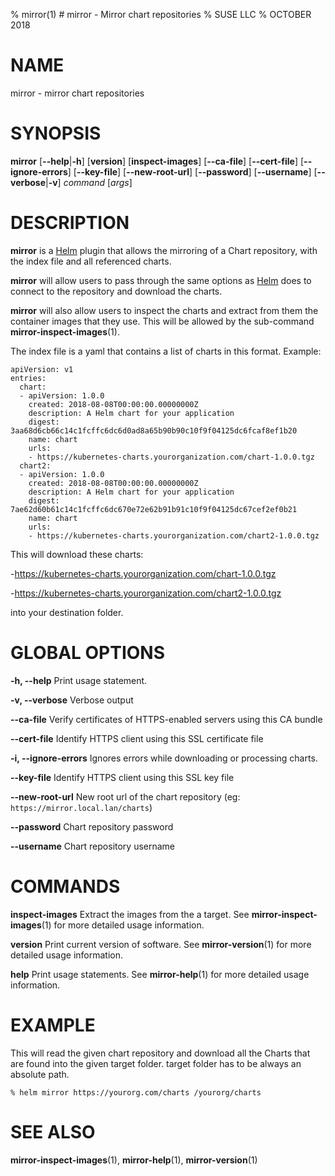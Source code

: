 % mirror(1) # mirror - Mirror chart repositories
% SUSE LLC
% OCTOBER 2018
# NAME
mirror - mirror chart repositories

# SYNOPSIS
**mirror**
[**--help**|**-h**]
[**version**]
[**inspect-images**]
[**--ca-file**]
[**--cert-file**]
[**--ignore-errors**]
[**--key-file**]
[**--new-root-url**]
[**--password**]
[**--username**]
[**--verbose**|**-v**]
*command* [*args*]

# DESCRIPTION
**mirror** is a [Helm][1] plugin that allows the mirroring of a Chart
repository, with the index file and all referenced charts.

**mirror** will allow users to pass through the same options
as [Helm][1] does to connect to the repository and download the charts.

**mirror** will also allow users to inspect the charts and extract from them the
container images that they use. This will be allowed by the sub-command
**mirror-inspect-images**(1).

The index file is a yaml that contains a list of charts in this format.
Example:

```
apiVersion: v1
entries:
  chart:
  - apiVersion: 1.0.0
    created: 2018-08-08T00:00:00.00000000Z
    description: A Helm chart for your application
    digest: 3aa68d6cb66c14c1fcffc6dc6d0ad8a65b90b90c10f9f04125dc6fcaf8ef1b20
    name: chart
    urls:
    - https://kubernetes-charts.yourorganization.com/chart-1.0.0.tgz
  chart2:
  - apiVersion: 1.0.0
    created: 2018-08-08T00:00:00.00000000Z
    description: A Helm chart for your application
    digest: 7ae62d60b61c14c1fcffc6dc670e72e62b91b91c10f9f04125dc67cef2ef0b21
    name: chart
    urls:
    - https://kubernetes-charts.yourorganization.com/chart2-1.0.0.tgz
```
This will download these charts:

-https://kubernetes-charts.yourorganization.com/chart-1.0.0.tgz

-https://kubernetes-charts.yourorganization.com/chart2-1.0.0.tgz

into your destination folder.

# GLOBAL OPTIONS

**-h, --help**
  Print usage statement.

**-v, --verbose**
  Verbose output

**--ca-file**
  Verify certificates of HTTPS-enabled servers using this CA bundle

**--cert-file**
  Identify HTTPS client using this SSL certificate file

**-i, --ignore-errors**
  Ignores errors while downloading or processing charts.

**--key-file**
  Identify HTTPS client using this SSL key file

**--new-root-url**
  New root url of the chart repository (eg: `https://mirror.local.lan/charts`)

**--password**
  Chart repository password

**--username**
  Chart repository username

# COMMANDS

**inspect-images**
  Extract the images from the a target. See **mirror-inspect-images**(1) for more detailed usage
  information.

**version**
  Print current version of software. See **mirror-version**(1) for more detailed
  usage information.

**help**
  Print usage statements. See **mirror-help**(1)
  for more detailed usage information.

# EXAMPLE
This will read the given chart repository and download all the Charts that are found into the
given target folder. target folder has to be always an absolute path.

`% helm mirror https://yourorg.com/charts /yourorg/charts`

# SEE ALSO
**mirror-inspect-images**(1),
**mirror-help**(1),
**mirror-version**(1)

[1]: https://docs.helm.sh

